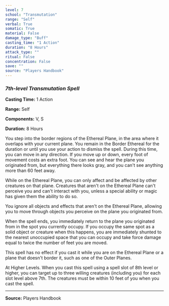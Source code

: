 ```yaml
---
level: 7
school: "Transmutation"
range: "Self"
verbal: True
somatic: True
material: False
damage_type: "Buff"
casting_time: "1 Action"
duration: "8 Hours"
attack_type: ""
ritual: False
concentration: False
save: ""
source: "Players Handbook"
---
```


### *7th-level Transmutation Spell*

**Casting Time:** 1 Action

**Range:** Self

**Components:** V, S

**Duration:** 8 Hours

You step into the border regions of the Ethereal Plane, in the area where it overlaps with your current plane. You remain in the Border Ethereal for the duration or until you use your action to dismiss the spell. During this time, you can move in any direction. If you move up or down, every foot of movement costs an extra foot. You can see and hear the plane you originated from, but everything there looks gray, and you can't see anything more than 60 feet away.
 
 While on the Ethereal Plane, you can only affect and be affected by other creatures on that plane. Creatures that aren't on the Ethereal Plane can't perceive you and can't interact with you, unless a special ability or magic has given them the ability to do so.
 
 You ignore all objects and effects that aren't on the Ethereal Plane, allowing you to move through objects you perceive on the plane you originated from.
 
 When the spell ends, you immediately return to the plane you originated from in the spot you currently occupy. If you occupy the same spot as a solid object or creature when this happens, you are immediately shunted to the nearest unoccupied space that you can occupy and take force damage equal to twice the number of feet you are moved.
 
 This spell has no effect if you cast it while you are on the Ethereal Plane or a plane that doesn't border it, such as one of the Outer Planes.
 
 At Higher Levels. When you cast this spell using a spell slot of 8th level or higher, you can target up to three willing creatures (including you) for each slot level above 7th. The creatures must be within 10 feet of you when you cast the spell.

---
**Source:** Players Handbook
